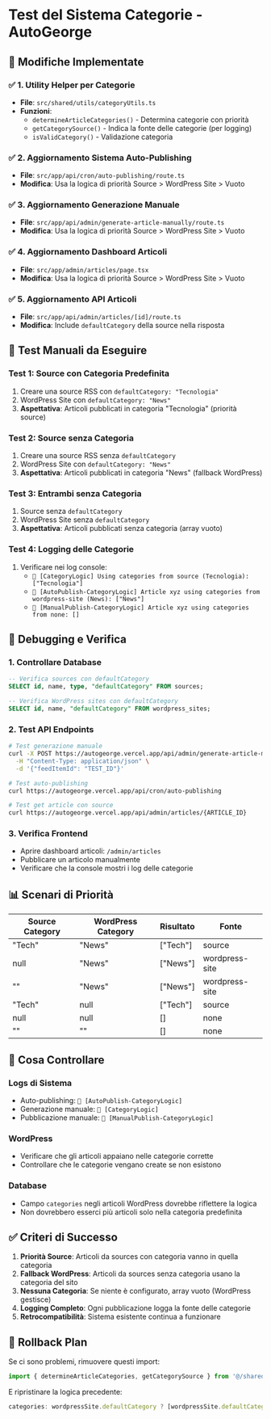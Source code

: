 # Test del Sistema Categorie - AutoGeorge

## 🎯 **Modifiche Implementate**

### ✅ **1. Utility Helper per Categorie**
- **File**: `src/shared/utils/categoryUtils.ts`
- **Funzioni**:
  - `determineArticleCategories()` - Determina categorie con priorità
  - `getCategorySource()` - Indica la fonte delle categorie (per logging)
  - `isValidCategory()` - Validazione categoria

### ✅ **2. Aggiornamento Sistema Auto-Publishing**
- **File**: `src/app/api/cron/auto-publishing/route.ts`
- **Modifica**: Usa la logica di priorità Source > WordPress Site > Vuoto

### ✅ **3. Aggiornamento Generazione Manuale**
- **File**: `src/app/api/admin/generate-article-manually/route.ts`
- **Modifica**: Usa la logica di priorità Source > WordPress Site > Vuoto

### ✅ **4. Aggiornamento Dashboard Articoli**
- **File**: `src/app/admin/articles/page.tsx`
- **Modifica**: Usa la logica di priorità Source > WordPress Site > Vuoto

### ✅ **5. Aggiornamento API Articoli**
- **File**: `src/app/api/admin/articles/[id]/route.ts`
- **Modifica**: Include `defaultCategory` della source nella risposta

## 🧪 **Test Manuali da Eseguire**

### **Test 1: Source con Categoria Predefinita**
1. Creare una source RSS con `defaultCategory: "Tecnologia"`
2. WordPress Site con `defaultCategory: "News"`
3. **Aspettativa**: Articoli pubblicati in categoria "Tecnologia" (priorità source)

### **Test 2: Source senza Categoria**
1. Creare una source RSS senza `defaultCategory`
2. WordPress Site con `defaultCategory: "News"`
3. **Aspettativa**: Articoli pubblicati in categoria "News" (fallback WordPress)

### **Test 3: Entrambi senza Categoria**
1. Source senza `defaultCategory`
2. WordPress Site senza `defaultCategory`
3. **Aspettativa**: Articoli pubblicati senza categoria (array vuoto)

### **Test 4: Logging delle Categorie**
1. Verificare nei log console:
   - `📂 [CategoryLogic] Using categories from source (Tecnologia): ["Tecnologia"]`
   - `📂 [AutoPublish-CategoryLogic] Article xyz using categories from wordpress-site (News): ["News"]`
   - `📂 [ManualPublish-CategoryLogic] Article xyz using categories from none: []`

## 🔧 **Debugging e Verifica**

### **1. Controllare Database**
```sql
-- Verifica sources con defaultCategory
SELECT id, name, type, "defaultCategory" FROM sources;

-- Verifica WordPress sites con defaultCategory
SELECT id, name, "defaultCategory" FROM wordpress_sites;
```

### **2. Test API Endpoints**
```bash
# Test generazione manuale
curl -X POST https://autogeorge.vercel.app/api/admin/generate-article-manually \
  -H "Content-Type: application/json" \
  -d '{"feedItemId": "TEST_ID"}'

# Test auto-publishing
curl https://autogeorge.vercel.app/api/cron/auto-publishing

# Test get article con source
curl https://autogeorge.vercel.app/api/admin/articles/{ARTICLE_ID}
```

### **3. Verifica Frontend**
- Aprire dashboard articoli: `/admin/articles`
- Pubblicare un articolo manualmente
- Verificare che la console mostri i log delle categorie

## 📊 **Scenari di Priorità**

| Source Category | WordPress Category | Risultato | Fonte |
|---|---|---|---|
| "Tech" | "News" | ["Tech"] | source |
| null | "News" | ["News"] | wordpress-site |
| "" | "News" | ["News"] | wordpress-site |
| "Tech" | null | ["Tech"] | source |
| null | null | [] | none |
| "" | "" | [] | none |

## 🚨 **Cosa Controllare**

### **Logs di Sistema**
- Auto-publishing: `📂 [AutoPublish-CategoryLogic]`
- Generazione manuale: `📂 [CategoryLogic]`
- Pubblicazione manuale: `📂 [ManualPublish-CategoryLogic]`

### **WordPress**
- Verificare che gli articoli appaiano nelle categorie corrette
- Controllare che le categorie vengano create se non esistono

### **Database**
- Campo `categories` negli articoli WordPress dovrebbe riflettere la logica
- Non dovrebbero esserci più articoli solo nella categoria predefinita

## ✅ **Criteri di Successo**

1. **Priorità Source**: Articoli da sources con categoria vanno in quella categoria
2. **Fallback WordPress**: Articoli da sources senza categoria usano la categoria del sito
3. **Nessuna Categoria**: Se niente è configurato, array vuoto (WordPress gestisce)
4. **Logging Completo**: Ogni pubblicazione logga la fonte delle categorie
5. **Retrocompatibilità**: Sistema esistente continua a funzionare

## 🔄 **Rollback Plan**

Se ci sono problemi, rimuovere questi import:
```typescript
import { determineArticleCategories, getCategorySource } from '@/shared/utils/categoryUtils';
```

E ripristinare la logica precedente:
```typescript
categories: wordpressSite.defaultCategory ? [wordpressSite.defaultCategory] : []
```